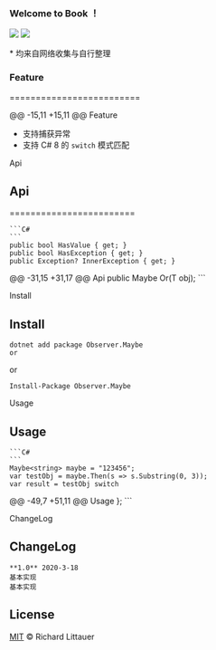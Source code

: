 ### Welcome to Book ！

 <p align="left">
 	<img src='https://img.shields.io/github/workflow/status/Obsoletes/Maybe/.NET Core'>
 	<img src='https://img.shields.io/nuget/v/Observer.Maybe.svg'>
 </p>
* 均来自网络收集与自行整理

 ### Feature 

 ========================= 

 @@ -15,11 +15,11 @@ Feature
 - 支持捕获异常
 - 支持 C# 8 的 `switch` 模式匹配

 Api
 ## Api

 ========================

 	```C#
 	```
 	public bool HasValue { get; }
 	public bool HasException { get; }
 	public Exception? InnerException { get; }
 @@ -31,15 +31,17 @@ Api
 	public Maybe<T> Or(T obj);
 	```

 Install
 ## Install

 	dotnet add package Observer.Maybe 
 	or

 or

 	Install-Package Observer.Maybe

 Usage
 ## Usage

 	```C#
 	```
 	Maybe<string> maybe = "123456";
 	var testObj = maybe.Then(s => s.Substring(0, 3));
 	var result = testObj switch
 @@ -49,7 +51,11 @@ Usage
 	};
 	```

 ChangeLog
 ## ChangeLog

 	**1.0** 2020-3-18
 	基本实现
 	基本实现

 ## License

 [MIT](LICENSE) © Richard Littauer
